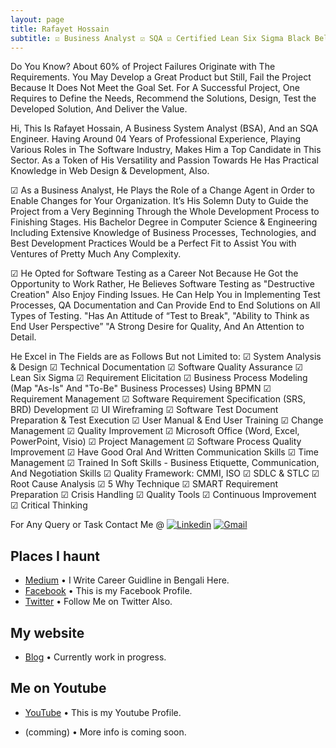 ```yaml
---
layout: page
title: Rafayet Hossain
subtitle: ☑ Business Analyst ☑ SQA ☑ Certified Lean Six Sigma Black Belt ☑ Writer (Open for Contract)
---
```


Do You Know? About 60% of Project Failures Originate with The Requirements. You May Develop a Great Product but Still, Fail the Project Because It Does Not Meet the Goal Set. For A Successful Project, One Requires to Define the Needs, Recommend the Solutions, Design, Test the Developed Solution, And Deliver the Value.

Hi, This Is Rafayet Hossain, A Business System Analyst (BSA), And an SQA Engineer.
Having Around 04 Years of Professional Experience, Playing Various Roles in The Software Industry, Makes Him a Top Candidate in This Sector. As a Token of His Versatility and Passion Towards He Has Practical Knowledge in Web Design & Development, Also.

☑ As a Business Analyst, He Plays the Role of a Change Agent in Order to Enable Changes for Your Organization. It’s His Solemn Duty to Guide the Project from a Very Beginning Through the Whole Development Process to Finishing Stages. His Bachelor Degree in Computer Science & Engineering Including Extensive Knowledge of Business Processes, Technologies, and Best Development Practices Would be a Perfect Fit to Assist You with Ventures of Pretty Much Any Complexity.

☑ He Opted for Software Testing as a Career Not Because He Got the Opportunity to Work Rather, He Believes Software Testing as "Destructive Creation" Also Enjoy Finding Issues. He Can Help You in Implementing Test Processes, QA Documentation and Can Provide End to End Solutions on All Types of Testing. "Has An Attitude of “Test to Break", "Ability to Think as End User Perspective” "A Strong Desire for Quality, And An Attention to Detail.

He Excel in The Fields are as Follows But not Limited to:
☑ System Analysis & Design ☑ Technical Documentation ☑ Software Quality Assurance ☑ Lean Six Sigma ☑ Requirement Elicitation ☑ Business Process Modeling (Map "As-Is" And "To-Be" Business Processes) Using BPMN ☑ Requirement Management ☑ Software Requirement Specification (SRS, BRD) Development ☑ UI Wireframing ☑ Software Test Document Preparation & Test Execution ☑ User Manual & End User Training ☑ Change Management ☑ Quality Improvement ☑ Microsoft Office (Word, Excel, PowerPoint, Visio) ☑ Project Management ☑ Software Process Quality Improvement ☑ Have Good Oral And Written Communication Skills ☑ Time Management ☑ Trained In Soft Skills - Business Etiquette, Communication, And Negotiation Skills ☑ Quality Framework: CMMI, ISO ☑ SDLC & STLC ☑ Root Cause Analysis ☑ 5 Why Technique ☑ SMART Requirement Preparation ☑ Crisis Handling ☑ Quality Tools ☑ Continuous Improvement ☑ Critical Thinking


For Any Query or Task Contact Me @
[![Linkedin](https://img.shields.io/badge/-LinkedIn-blue?style=flat&logo=Linkedin&logoColor=white)](https://www.linkedin.com/in/rafayet13/)
[![Gmail](https://img.shields.io/badge/-Gmail-c14438?style=flat&logo=Gmail&logoColor=white)](mailto:rafayet13@gmail.com)


## Places I haunt

* [Medium](https://rafayethossain.medium.com/) •  I Write Career Guidline in Bengali Here.
* [Facebook](https://www.facebook.com/rafayethossain13) • This is my Facebook Profile.
* [Twitter](https://twitter.com/RafayetHossain/) • Follow Me on Twitter Also.
  
## My website
* [Blog](rafayet13.wordpress.com/) • Currently work in progress.

## Me on Youtube

* [YouTube](https://www.youtube.com/channel/UCsTNdhx0etbm-571LVTCW2g/featured?view_as=subscriber) • This is my Youtube Profile.

* (comming) • More info is coming soon.


